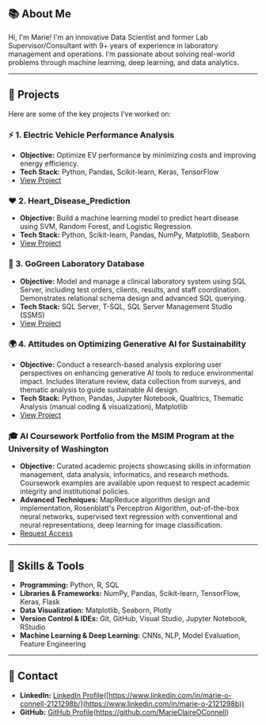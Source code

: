 ## 📚 About Me
Hi, I'm Marie! I'm an innovative Data Scientist and former Lab Supervisor/Consultant with 9+ years of experience in laboratory management and operations. I’m passionate about solving real-world problems through machine learning, deep learning, and data analytics.

---

## 📝 Projects
Here are some of the key projects I’ve worked on:

### ⚡ 1. Electric Vehicle Performance Analysis
- **Objective:** Optimize EV performance by minimizing costs and improving energy efficiency.
- **Tech Stack:** Python, Pandas, Scikit-learn, Keras, TensorFlow
- [View Project](https://github.com/MarieClaireOConnell/EV_Charging_Prediction)

### ❤️ 2. Heart_Disease_Prediction
- **Objective:** Build a machine learning model to predict heart disease using SVM, Random Forest, and Logistic Regression.
- **Tech Stack:** Python, Scikit-learn, Pandas, NumPy, Matplotlib, Seaborn
- [View Project](https://github.com/MarieClaireOConnell/ML_Heart_Disease_Prediction)

### 🧬 3. GoGreen Laboratory Database
- **Objective:** Model and manage a clinical laboratory system using SQL Server, including test orders, clients, results, and staff coordination. Demonstrates relational schema design and advanced SQL querying.
- **Tech Stack:** SQL Server, T-SQL, SQL Server Management Studio (SSMS)
- [View Project](https://github.com/MarieClaireOConnell/GoGreen-Laboratory-Database)


### 🌍 4. Attitudes on Optimizing Generative AI for Sustainability
- **Objective:** Conduct a research-based analysis exploring user perspectives on enhancing generative AI tools to reduce environmental impact. Includes literature review, data collection from surveys, and thematic analysis to guide sustainable AI design.
- **Tech Stack:** Python, Pandas, Jupyter Notebook, Qualtrics, Thematic Analysis (manual coding & visualization), Matplotlib
- [View Project](https://github.com/MarieClaireOConnell/User-Attitudes-on-Optimizing-Generative-AI-for-Sustainability)


### 🎓 AI Coursework Portfolio from the MSIM Program at the University of Washington
- **Objective:** Curated academic projects showcasing skills in information management, data analysis, informatics, and research methods. Coursework examples are available upon request to respect academic integrity and institutional policies.
- **Advanced Techniques:** MapReduce algorithm design and implementation, Rosenblatt's Perceptron Algorithm, out-of-the-box neural networks, supervised text regression with conventional and neural representations, deep learning for image classification.
- [Request Access](mailto:your-email@example.com)

---

## 🎯 Skills & Tools
- **Programming:** Python, R, SQL
- **Libraries & Frameworks:** NumPy, Pandas, Scikit-learn, TensorFlow, Keras, Flask
- **Data Visualization:** Matplotlib, Seaborn, Plotly
- **Version Control & IDEs:** Git, GitHub, Visual Studio, Jupyter Notebook, RStudio
- **Machine Learning & Deep Learning:** CNNs, NLP, Model Evaluation, Feature Engineering

---

## 📧 Contact
- **LinkedIn:** [LinkedIn Profile]([https://www.linkedin.com/in/Marie])([https://www.linkedin.com/in/marie-o-connell-2121298b/](https://www.linkedin.com/in/marie-o-2121298b))
- **GitHub:** [GitHub Profile]([https://github.com/Marie])(https://github.com/MarieClaireOConnell)
